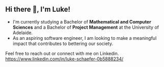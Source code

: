## Hi there 👋, I'm Luke!

- I'm currently studying a Bachelor of **Mathematical and Computer Sciences** and a Bachelor of **Project Management** at the University of Adelaide.
- As an aspiring software engineer, I am looking to make a meaningful impact that contributes to bettering our society.

Feel free to reach out or connect with me on Linkedin. https://www.linkedin.com/in/luke-schaefer-0b5888234/

<!--
**Luke-Schaefer/Luke-Schaefer** is a ✨ _special_ ✨ repository because its `README.md` (this file) appears on your GitHub profile.

Here are some ideas to get you started:

- 🔭 I’m currently working on ...
- 🌱 I’m currently learning ...
- 👯 I’m looking to collaborate on ...
- 🤔 I’m looking for help with ...
- 💬 Ask me about ...
- 📫 How to reach me: ...
- 😄 Pronouns: ...
- ⚡ Fun fact: ...
-->
